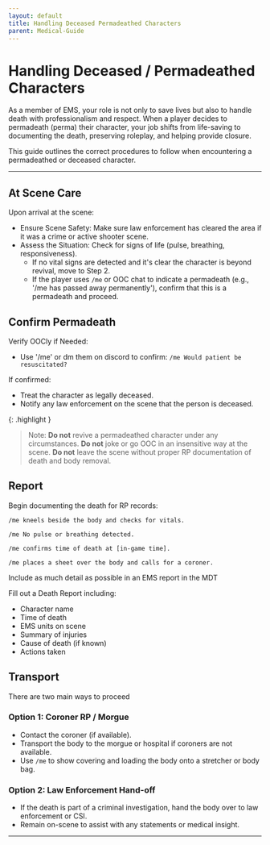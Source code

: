```yaml
---
layout: default
title: Handling Deceased Permadeathed Characters
parent: Medical-Guide
---
```


# Handling Deceased / Permadeathed Characters

As a member of EMS, your role is not only to save lives but also to handle death with professionalism and respect. When a player decides to permadeath (perma) their character, your job shifts from life-saving to documenting the death, preserving roleplay, and helping provide closure.

This guide outlines the correct procedures to follow when encountering a permadeathed or deceased character.

---

## At Scene Care  
Upon arrival at the scene:

- Ensure Scene Safety: Make sure law enforcement has cleared the area if it was a crime or active shooter scene.
- Assess the Situation: Check for signs of life (pulse, breathing, responsiveness).
   - If no vital signs are detected and it's clear the character is beyond revival, move to Step 2.
   - If the player uses `/me` or OOC chat to indicate a permadeath (e.g., '/me has passed away permanently'), confirm that this is a permadeath and proceed.

## Confirm Permadeath

Verify OOCly if Needed:

- Use '/me' or dm them on discord to confirm:
`/me Would patient be resuscitated?`

If confirmed:

- Treat the character as legally deceased.
- Notify any law enforcement on the scene that the person is deceased.

{: .highlight }
> Note: **Do not** revive a permadeathed character under any circumstances. **Do not** joke or go OOC in an insensitive way at the scene. **Do not** leave the scene without proper RP documentation of death and body removal.

## Report 

Begin documenting the death for RP records:

`/me kneels beside the body and checks for vitals.`

`/me No pulse or breathing detected.`

`/me confirms time of death at [in-game time].`

`/me places a sheet over the body and calls for a coroner.`

Include as much detail as possible in an EMS report in the MDT

Fill out a Death Report including:

- Character name
- Time of death
- EMS units on scene
- Summary of injuries
- Cause of death (if known)
- Actions taken

## Transport

There are two main ways to proceed

### Option 1: Coroner RP / Morgue
- Contact the coroner (if available).
- Transport the body to the morgue or hospital if coroners are not available.
- Use `/me` to show covering and loading the body onto a stretcher or body bag.

### Option 2: Law Enforcement Hand-off
- If the death is part of a criminal investigation, hand the body over to law enforcement or CSI.
- Remain on-scene to assist with any statements or medical insight.

---

